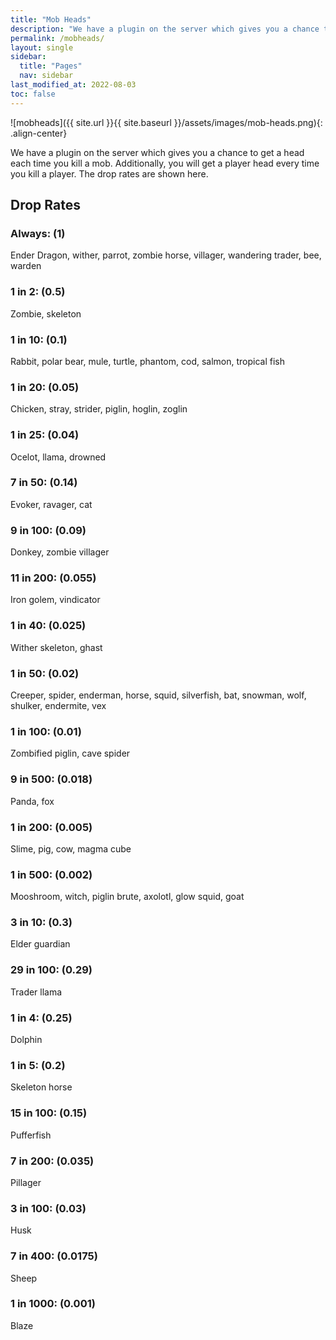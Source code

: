 ```yaml
---
title: "Mob Heads"
description: "We have a plugin on the server which gives you a chance to get a head each time you kill a mob. Additionally, you will get a player head every time you kill a player. The drop rates are shown here."
permalink: /mobheads/
layout: single
sidebar:
  title: "Pages"
  nav: sidebar
last_modified_at: 2022-08-03
toc: false
---
```


![mobheads]({{ site.url }}{{ site.baseurl }}/assets/images/mob-heads.png){: .align-center}

We have a plugin on the server which gives you a chance to get a head each time you kill a mob. Additionally, you will get a player head every time you kill a player. The drop rates are shown here.

## Drop Rates

### Always: (1)
Ender Dragon, wither, parrot, zombie horse, villager, wandering trader, bee, warden
### 1 in 2: (0.5)
Zombie, skeleton
### 1 in 10: (0.1)
Rabbit, polar bear, mule, turtle, phantom, cod, salmon, tropical fish
### 1 in 20: (0.05)
Chicken, stray, strider, piglin, hoglin, zoglin
### 1 in 25: (0.04)
Ocelot, llama, drowned
### 7 in 50: (0.14)
Evoker, ravager, cat
### 9 in 100: (0.09)
Donkey, zombie villager
### 11 in 200: (0.055)
Iron golem, vindicator
### 1 in 40: (0.025)
Wither skeleton, ghast
### 1 in 50: (0.02)
Creeper, spider, enderman, horse, squid, silverfish, bat, snowman, wolf, shulker, endermite, vex
### 1 in 100: (0.01)
Zombified piglin, cave spider
### 9 in 500: (0.018)
Panda, fox
### 1 in 200: (0.005)
Slime, pig, cow, magma cube
### 1 in 500: (0.002)
Mooshroom, witch, piglin brute, axolotl, glow squid, goat
### 3 in 10: (0.3)
Elder guardian
### 29 in 100: (0.29)
Trader llama
### 1 in 4: (0.25)
Dolphin
### 1 in 5: (0.2)
Skeleton horse
### 15 in 100: (0.15)
Pufferfish
### 7 in 200: (0.035)
Pillager
### 3 in 100: (0.03)
Husk
### 7 in 400: (0.0175)
Sheep
### 1 in 1000: (0.001)
Blaze